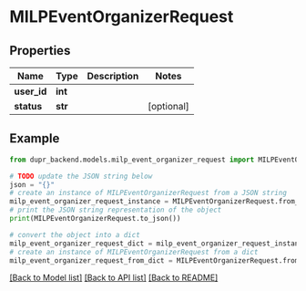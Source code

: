 # MILPEventOrganizerRequest


## Properties

Name | Type | Description | Notes
------------ | ------------- | ------------- | -------------
**user_id** | **int** |  | 
**status** | **str** |  | [optional] 

## Example

```python
from dupr_backend.models.milp_event_organizer_request import MILPEventOrganizerRequest

# TODO update the JSON string below
json = "{}"
# create an instance of MILPEventOrganizerRequest from a JSON string
milp_event_organizer_request_instance = MILPEventOrganizerRequest.from_json(json)
# print the JSON string representation of the object
print(MILPEventOrganizerRequest.to_json())

# convert the object into a dict
milp_event_organizer_request_dict = milp_event_organizer_request_instance.to_dict()
# create an instance of MILPEventOrganizerRequest from a dict
milp_event_organizer_request_from_dict = MILPEventOrganizerRequest.from_dict(milp_event_organizer_request_dict)
```
[[Back to Model list]](../README.md#documentation-for-models) [[Back to API list]](../README.md#documentation-for-api-endpoints) [[Back to README]](../README.md)


